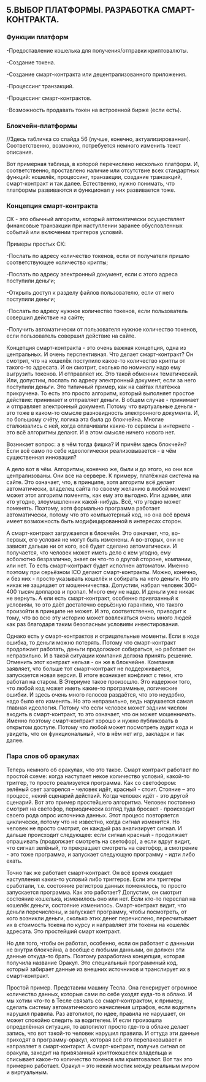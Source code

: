 ## 5.ВЫБОР ПЛАТФОРМЫ. РАЗРАБОТКА СМАРТ-КОНТРАКТА.

### Функции платформ

-Предоставление кошелька для получения/отправки криптовалюты.

-Создание токена.

-Создание смарт-контракта или децентрализованного приложения.

-Процессинг транзакций.

-Процессинг смарт-контрактов.

-Возможность продавать токен на встроенной бирже (если  есть).


### Блокчейн-платформы

//Здесь табличка со слайда 56 (лучше, конечно, актуализированная). Соответственно, возможно, потребуется немного изменить текст описания.

Вот примерная таблица, в которой перечислено несколько платформ. И, соответственно, проставлено наличие или отсутствие всех стандартных функций: кошелёк, процессинг, транзакции, создание транзакций, смарт-контракт и так далее.  Естественно, нужно понимать, что платформы развиваются и функционал у них развивается тоже.


### Концепция смарт-контракта

СК - это обычный алгоритм, который автоматически осуществляет финансовые транзакции при наступлении заранее обусловленных событий или включении триггеров условий.

Примеры простых СК:

-Послать по адресу количество токенов, если от получателя пришло соответствующее количество крипты;

-Послать по адресу электронный документ, если с этого адреса поступили деньги;

-Открыть доступ к разделу файлов пользователю, если от него поступили деньги;

-Послать по адресу нужное количество токенов, если пользователь совершил действие на сайте;

-Получить автоматически от пользователя нужное количество токенов, если пользователь совершил действие на сайте.

Концепция смарт-контракта - это очень важная концепция, одна из центральных. И очень перспективная. Что делает смарт-контракт? Он смотрит, что на кошелёк поступило какое-то количество крипты от такого-то адресата. И он смотрит, сколько по номиналу надо ему выгрузить токенов. И отправляет их. Это такой обменник тематический. Или, допустим, послать по адресу электронный документ, если за него поступили деньги. Это типичный пример, как на сайтах платёжка прикручена. То есть это просто алгоритм, который выполняет простое действие: принимает и отправляет деньги. В общем случае - принимает и отправляет электронный документ. Потому что виртуальные деньги - это тоже в каком-то смысле разновидность электронного документа. И, по большому счёту, логика эта была до блокчейна. Многие сталкивались с ней, когда оплачивали какие-то сервисы в интернете - это всё алгоритмы делают. И в этом смысле ничего нового нет.

Возникает вопрос: а в чём тогда фишка? И причём здесь блокчейн? Если всё само по себе идеологически реализовывается - в чём существенная инновация? 

А дело вот в чём. Алгоритмы, конечно же, были и до этого, но они все централизованы. Они все на сервере. К примеру, платёжная система на сайте. Это означает, что, в принципе, хотя алгоритм всё делает автоматически, владелец сайта по своему желанию в любой момент может этот алгоритм поменять, как ему это выгодно. Или админ, или кто угодно, злоумышленник какой-нибудь. Всё, что угодно может поменять. Поэтому, хотя формально программа работает автоматически, потому что это компьютерный код, но она всё время имеет возможность быть модифицированной в интересах сторон. 

А смарт-контракт загружается в блокчейн. Это означает, что, во-первых, его условия не могут быть изменены. А во-вторых, они не зависят дальше ни от кого, всё будет сделано автоматически. И получается, что человек может иметь дело с кем угодно, ему асболютно безразлично, знает он что-то о другой стороне, компании, или нет. То есть смарт-контракт будет исполнен автоматом. Именно поэтому при серьёзном ICO делают смарт-контракты. Можно, конечно, и без них - просто указывать кошелёк и собирать на него деньги. Но это никак не защищает от мошенничества. Допустим, набрал человек 300-400 тысяч долларов и пропал. Много ему не надо. И деньги уже никак не вернуть. А ели есть смарт-контракт, особенно привязанный к условиям, то это даёт достаточно серьёзную гарантию, что такого произойти в принципе не может. И это, соответственно, приводит к тому, что во всю эту историю может вовлекаться очень много людей как раз благодаря таким безопасным условиям инвестирования.

Однако есть у смарт-контрактов и отрицательные моменты. Если в коде ошибка, то деньги можно потерять. Потому что смарт-контракт продолжает работать, деньги продолжают собираться, но работает он неправильно. И в такой ситуации компания должна принять решение. Отменить этот контракт нельзя - он же в блокчейне. Компания заявляет, что больше тот смарт-контракт не поддерживается, запускается новая версия. В итоге возникает конфликт с теми, кто работал на старом. В Этериуме такое произошло. Это издержки того, что любой код может иметь какие-то программные, логические ошибки. И здесь очень много голосов раздаётся, что это неудобно, надо было его изменять. Но это неправильно, ведь нарушается самая главная идеология. Потому что если человек может задним числом входить в смарт-контракт, то это означает, что он может мошенничать. Именно поэтому смарт-контракт хорошо и нужно публиковать в открытом доступе. Потому что любой может посмотреть аудит кода и увидеть, что он функциональный, что в нём нет игр, закладок и так далее. 

### Пара слов об оракулах

Теперь немного об оракулах, что это такое. Смарт контракт работает по простой схеме: когда наступает некое количество условий, какой-то триггер, то просто реализуется программа. Как со светофором: зелёный свет загорелся – человек идёт, красный - стоит. Стояние – это процесс, некий сценарий действий. Когда человек идёт - это другой сценарий. Вот это пример простейшего алгоритма. Человек постоянно смотрит на светофор, периодически взгляд туда бросает - происходит своего рода опрос источника данных. Этот процесс повторяется циклически, потому что не известно, когда сигнал изменится. Но человек не просто смотрит, он каждый раз анализирует сигнал. И дальше происходит следующее: если сигнал красный - продолжает опрашивать (продолжает смотреть на светофор), а если вдруг видит, что сигнал зелёный, то прекращает смотреть на светофор, а смотрение - это тоже программа, и запускает следующую программу - идти либо ехать.  

Точно так же работает смарт-контракт. Он всё время ожидает наступления каких-то условий либо триггеров. Если эти триггеры сработали, т.е. состояние регистров данных поменялось, то просто запускается программа. Как это работает? Допустим, он смотрит состояние кошелька, изменилось оно или нет. Если кто-то переслал на кошелёк деньги, состояние изменилось. Смарт-контракт видит, что деньги перечислены, и запускает программу, чтобы посмотреть, от кого возникли деньги, сколько этих денег перечислено, пересчитывает их в стоимость токена по курсу и направляет эти токены на кошелёк адресата. Это простейший смарт контракт. 

Но для того, чтобы он работал, особенно, если он работает с данными не внутри блокчейна, а вообще с любыми данными, он должен эти данные откуда-то брать. Поэтому разработана концепция, которая получила название Оракул. Это специальный программный код, который забирает данные из внешних источников и транслирует их в смарт-контракт. 

Простой пример. Представим машину Тесла. Она генерирует огромное количество данных, которые сами по себе уходят куда-то в облако. И мы хотим что-то в Тесле связать со смарт-контрактом, к примеру, сделать систему автоматического начисления штрафов, если водитель нарушил правила. Раз автопилот, по идее, правила не нарушает, он может спокойно следить за водителем. И если произошла определённая ситуация, то автопилот просто где-то в облаке делает запись, что вот такой-то человек нарушил правила. И оттуда эти данные приходят в программу-оракул, которая всё это перепаковывает и направляет в смарт-контаркт. А смарт-контракт, получив сигнал от оракула, заходит на привязанный криптокошелек владельца и списывает какое-то количество токенов или криптовалют. Вот так это примерно работает. Оракул – это некий мостик между реальным миром и виртуальным.